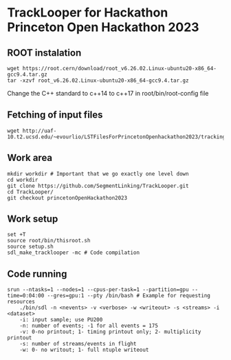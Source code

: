 # TrackLooper for Hackathon Princeton Open Hackathon 2023

## ROOT instalation
	wget https://root.cern/download/root_v6.26.02.Linux-ubuntu20-x86_64-gcc9.4.tar.gz
	tar -xzvf root_v6.26.02.Linux-ubuntu20-x86_64-gcc9.4.tar.gz

Change the C++ standard to c++14 to c++17 in root/bin/root-config file

## Fetching of input files
	wget http://uaf-10.t2.ucsd.edu/~evourlio/LSTFilesForPrincetonOpenhackathon2023/trackingNtuple_ttbar_PU200.root

## Work area
	mkdir workdir # Important that we go exactly one level down
	cd workdir
	git clone https://github.com/SegmentLinking/TrackLooper.git
	cd TrackLooper/
	git checkout princetonOpenHackathon2023

## Work setup
	set +T
	source root/bin/thisroot.sh
	source setup.sh
	sdl_make_tracklooper -mc # Code compilation

## Code running
	srun --ntasks=1 --nodes=1 --cpus-per-task=1 --partition=gpu --time=0:04:00 --gres=gpu:1 --pty /bin/bash # Example for requesting resources
    	./bin/sdl -n <nevents> -v <verbose> -w <writeout> -s <streams> -i <dataset>
        -i: input sample; use PU200
        -n: number of events; -1 for all events = 175
    	-v: 0-no printout; 1- timing printout only; 2- multiplicity printout
    	-s: number of streams/events in flight
    	-w: 0- no writout; 1- full ntuple writeout
